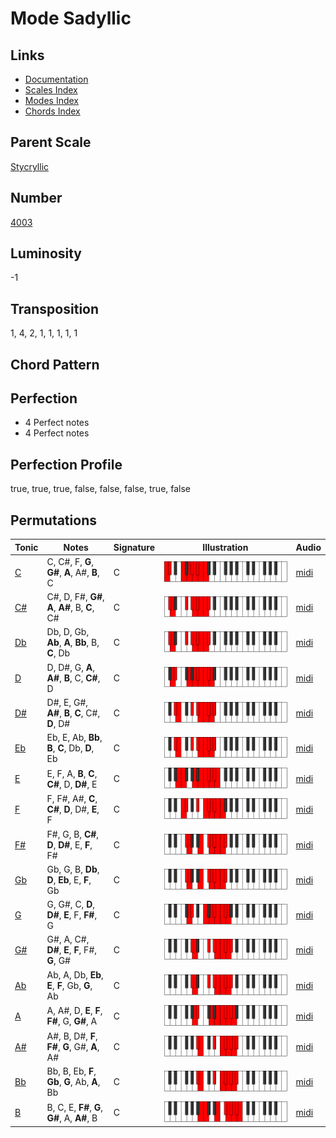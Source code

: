 # Mode Sadyllic

## Links

- [Documentation](README.md)
- [Scales Index](Scales.md)
- [Modes Index](Modes.md)
- [Chords Index](Chords.md)

## Parent Scale

[Stycryllic](ScaleStycryllic.md)

## Number

[4003](https://ianring.com/musictheory/scales/4003)

## Luminosity

-1

## Transposition

1, 4, 2, 1, 1, 1, 1, 1

## Chord Pattern



## Perfection

- 4 Perfect notes
- 4 Perfect notes

## Perfection Profile

true, true, true, false, false, false, true, false

## Permutations

| Tonic | Notes | Signature | Illustration | Audio |
|-------|-------|-----------|--------------|-------|
| [C](ModeCNaturalSadyllic.md) | C, C#, F, **G**, **G#**, **A**, A#, **B**, C | C | ![CNaturalSadyllic](ModeCNaturalSadyllic.png) | [midi](https://github.com/edipermadi/music/blob/main/docs/ModeCNaturalSadyllic.mid?raw=true) |
| [C#](ModeCSharpSadyllic.md) | C#, D, F#, **G#**, **A**, **A#**, B, **C**, C# | C | ![CSharpSadyllic](ModeCSharpSadyllic.png) | [midi](https://github.com/edipermadi/music/blob/main/docs/ModeCSharpSadyllic.mid?raw=true) |
| [Db](ModeDFlatSadyllic.md) | Db, D, Gb, **Ab**, **A**, **Bb**, B, **C**, Db | C | ![DFlatSadyllic](ModeDFlatSadyllic.png) | [midi](https://github.com/edipermadi/music/blob/main/docs/ModeDFlatSadyllic.mid?raw=true) |
| [D](ModeDNaturalSadyllic.md) | D, D#, G, **A**, **A#**, **B**, C, **C#**, D | C | ![DNaturalSadyllic](ModeDNaturalSadyllic.png) | [midi](https://github.com/edipermadi/music/blob/main/docs/ModeDNaturalSadyllic.mid?raw=true) |
| [D#](ModeDSharpSadyllic.md) | D#, E, G#, **A#**, **B**, **C**, C#, **D**, D# | C | ![DSharpSadyllic](ModeDSharpSadyllic.png) | [midi](https://github.com/edipermadi/music/blob/main/docs/ModeDSharpSadyllic.mid?raw=true) |
| [Eb](ModeEFlatSadyllic.md) | Eb, E, Ab, **Bb**, **B**, **C**, Db, **D**, Eb | C | ![EFlatSadyllic](ModeEFlatSadyllic.png) | [midi](https://github.com/edipermadi/music/blob/main/docs/ModeEFlatSadyllic.mid?raw=true) |
| [E](ModeENaturalSadyllic.md) | E, F, A, **B**, **C**, **C#**, D, **D#**, E | C | ![ENaturalSadyllic](ModeENaturalSadyllic.png) | [midi](https://github.com/edipermadi/music/blob/main/docs/ModeENaturalSadyllic.mid?raw=true) |
| [F](ModeFNaturalSadyllic.md) | F, F#, A#, **C**, **C#**, **D**, D#, **E**, F | C | ![FNaturalSadyllic](ModeFNaturalSadyllic.png) | [midi](https://github.com/edipermadi/music/blob/main/docs/ModeFNaturalSadyllic.mid?raw=true) |
| [F#](ModeFSharpSadyllic.md) | F#, G, B, **C#**, **D**, **D#**, E, **F**, F# | C | ![FSharpSadyllic](ModeFSharpSadyllic.png) | [midi](https://github.com/edipermadi/music/blob/main/docs/ModeFSharpSadyllic.mid?raw=true) |
| [Gb](ModeGFlatSadyllic.md) | Gb, G, B, **Db**, **D**, **Eb**, E, **F**, Gb | C | ![GFlatSadyllic](ModeGFlatSadyllic.png) | [midi](https://github.com/edipermadi/music/blob/main/docs/ModeGFlatSadyllic.mid?raw=true) |
| [G](ModeGNaturalSadyllic.md) | G, G#, C, **D**, **D#**, **E**, F, **F#**, G | C | ![GNaturalSadyllic](ModeGNaturalSadyllic.png) | [midi](https://github.com/edipermadi/music/blob/main/docs/ModeGNaturalSadyllic.mid?raw=true) |
| [G#](ModeGSharpSadyllic.md) | G#, A, C#, **D#**, **E**, **F**, F#, **G**, G# | C | ![GSharpSadyllic](ModeGSharpSadyllic.png) | [midi](https://github.com/edipermadi/music/blob/main/docs/ModeGSharpSadyllic.mid?raw=true) |
| [Ab](ModeAFlatSadyllic.md) | Ab, A, Db, **Eb**, **E**, **F**, Gb, **G**, Ab | C | ![AFlatSadyllic](ModeAFlatSadyllic.png) | [midi](https://github.com/edipermadi/music/blob/main/docs/ModeAFlatSadyllic.mid?raw=true) |
| [A](ModeANaturalSadyllic.md) | A, A#, D, **E**, **F**, **F#**, G, **G#**, A | C | ![ANaturalSadyllic](ModeANaturalSadyllic.png) | [midi](https://github.com/edipermadi/music/blob/main/docs/ModeANaturalSadyllic.mid?raw=true) |
| [A#](ModeASharpSadyllic.md) | A#, B, D#, **F**, **F#**, **G**, G#, **A**, A# | C | ![ASharpSadyllic](ModeASharpSadyllic.png) | [midi](https://github.com/edipermadi/music/blob/main/docs/ModeASharpSadyllic.mid?raw=true) |
| [Bb](ModeBFlatSadyllic.md) | Bb, B, Eb, **F**, **Gb**, **G**, Ab, **A**, Bb | C | ![BFlatSadyllic](ModeBFlatSadyllic.png) | [midi](https://github.com/edipermadi/music/blob/main/docs/ModeBFlatSadyllic.mid?raw=true) |
| [B](ModeBNaturalSadyllic.md) | B, C, E, **F#**, **G**, **G#**, A, **A#**, B | C | ![BNaturalSadyllic](ModeBNaturalSadyllic.png) | [midi](https://github.com/edipermadi/music/blob/main/docs/ModeBNaturalSadyllic.mid?raw=true) |
